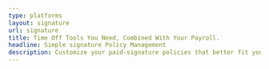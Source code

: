 ```yaml
---
type: platforms
layout: signature
url: signature
title: Time Off Tools You Need, Combined With Your Payroll.
headline: Simple signature Policy Management 
description: Customize your paid-signature policies that better fit your remote team. Either choose from the pre-packaged time off policies or create your own instantly.
---
```

